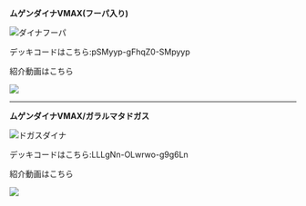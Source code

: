 __ムゲンダイナVMAX(フーパ入り)__

![ダイナフーパ](https://i.imgur.com/3lLJs84.png)

デッキコードはこちら:pSMyyp-gFhqZ0-SMpyyp

紹介動画はこちら

[![](https://img.youtube.com/vi/ojXFfngcHPQ/0.jpg)](https://m.youtube.com/watch?v=ojXFfngcHPQ)

***

__ムゲンダイナVMAX/ガラルマタドガス__

![ドガスダイナ](https://i.imgur.com/327NFnW.png)

デッキコードはこちら:LLLgNn-OLwrwo-g9g6Ln

紹介動画はこちら

[![](https://img.youtube.com/vi/o5LthnfUPNM/0.jpg)](https://m.youtube.com/watch?v=o5LthnfUPNM)
